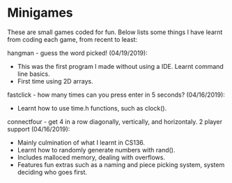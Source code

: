 # Minigames

These are small games coded for fun. Below lists some things I have learnt from coding
each game, from recent to least:


hangman - guess the word picked! (04/19/2019):
- This was the first program I made without using a IDE. Learnt command line basics.
- First time using 2D arrays.

fastclick - how many times can you press enter in 5 seconds? (04/16/2019):
- Learnt how to use time.h functions, such as clock().

connectfour - get 4 in a row diagonally, vertically, and horizontaly. 2 player support (04/16/2019):
- Mainly culmination of what I learnt in CS136. 
- Learnt how to randomly generate numbers with rand().
- Includes malloced memory, dealing with overflows.
- Features fun extras such as a naming and piece picking system, system deciding who goes first.
